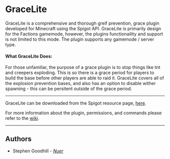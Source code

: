 # GraceLite
GraceLite is a comprehensive and thorough greif prevention, grace plugin developed for Minecraft using the Spigot API. GraceLite is primarily design for the Factions gamemode, however, the plugins functionaility and support is not limited to this mode. The plugin supports any gamemode / server type.

#### What GraceLite Does:
For those unfamiliar, the purpose of a grace plugin is to stop things like tnt and creepers exploding. This is so there is a grace period for players to build the base before other players are able to raid it. GraceLite covers all of the explosion prevention bases, and also has an option to disable wither spawning - this can be persitent outside of the grace period.

---

GraceLite can be downloaded from the Spigot resource page, [here](https://www.spigotmc.org/resources/gracelite-all-in-one-grace-period-plugin.56095/).

For more information about the plugin, permissions, and commands please refer to the [wiki](https://github.com/nbdSteve/GraceLite/wiki).

---

## Authors
* Stephen Goodhill - *[Nuer](https://nuer.dev)*
